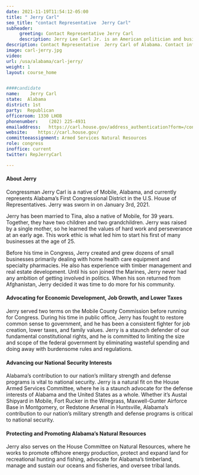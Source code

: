 ```yaml
---
date: 2021-11-19T11:54:12-05:00
title: " Jerry Carl"
seo_title: "contact Representative  Jerry Carl"
subheader:
     greeting: Contact Representative Jerry Carl 
     description: Jerry Lee Carl Jr. is an American politician and businessman serving as the U.S. Representative for Alabama's 1st congressional district since 2021. He served as a member of the Mobile County Commission from 2012 to 2020.
description: Contact Representative  Jerry Carl of Alabama. Contact information for  Jerry Carl includes email address, phone number, and mailing address.
image: carl-jerry.jpg
video: 
url: /usa/alabama/carl-jerry/
weight: 1
layout: course_home


####candidate
name:	 Jerry Carl
state:	Alabama
district: 1st
party:	Republican
officeroom:	1330 LHOB
phonenumber:	(202) 225-4931
emailaddress:	https://carl.house.gov/address_authentication?form=/contact
website:	https://carl.house.gov/
committeeassignment: Armed Services Natural Resources
role: congress
inoffice: current
twitter: RepJerryCarl

---
```

#### About Jerry
Congressman Jerry Carl is a native of Mobile, Alabama, and currently represents Alabama’s First Congressional District in the U.S. House of Representatives. Jerry was sworn in on January 3rd, 2021.

Jerry has been married to Tina, also a native of Mobile, for 39 years. Together, they have two children and two grandchildren. Jerry was raised by a single mother, so he learned the values of hard work and perseverance at an early age. This work ethic is what led him to start his first of many businesses at the age of 25.

Before his time in Congress, Jerry created and grew dozens of small businesses primarily dealing with home health care equipment and specialty pharmacies. He also has experience with timber management and real estate development. Until his son joined the Marines, Jerry never had any ambition of getting involved in politics. When his son returned from Afghanistan, Jerry decided it was time to do more for his community.

#### Advocating for Economic Development, Job Growth, and Lower Taxes

Jerry served two terms on the Mobile County Commission before running for Congress. During his time in public office, Jerry has fought to restore common sense to government, and he has been a consistent fighter for job creation, lower taxes, and family values. Jerry is a staunch defender of our fundamental constitutional rights, and he is committed to limiting the size and scope of the federal government by eliminating wasteful spending and doing away with burdensome rules and regulations.

#### Advancing our National Security Interests

Alabama’s contribution to our nation’s military strength and defense programs is vital to national security. Jerry is a natural fit on the House Armed Services Committee, where he is a staunch advocate for the defense interests of Alabama and the United States as a whole. Whether it’s Austal Shipyard in Mobile, Fort Rucker in the Wiregrass, Maxwell-Gunter Airforce Base in Montgomery, or Redstone Arsenal in Huntsville, Alabama’s contribution to our nation’s military strength and defense programs is critical to national security.

#### Protecting and Promoting Alabama’s Natural Resources

Jerry also serves on the House Committee on Natural Resources, where he works to promote offshore energy production, protect and expand land for recreational hunting and fishing, advocate for Alabama’s timberland, manage and sustain our oceans and fisheries, and oversee tribal lands.
